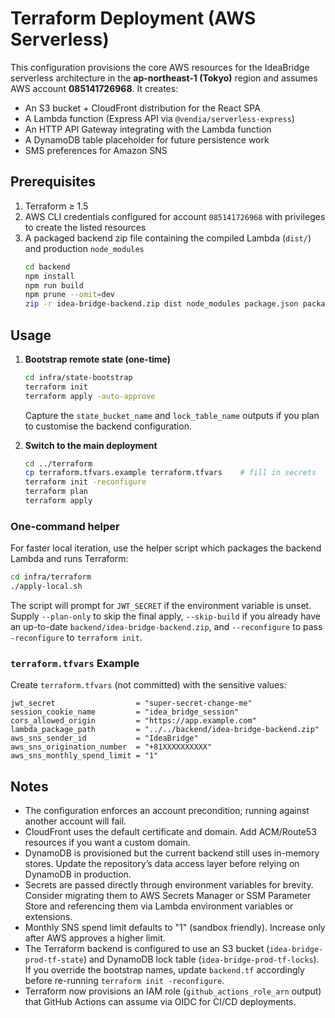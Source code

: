 # Terraform Deployment (AWS Serverless)

This configuration provisions the core AWS resources for the IdeaBridge serverless architecture in the **ap-northeast-1 (Tokyo)** region and assumes AWS account **085141726968**. It creates:

- An S3 bucket + CloudFront distribution for the React SPA
- A Lambda function (Express API via `@vendia/serverless-express`)
- An HTTP API Gateway integrating with the Lambda function
- A DynamoDB table placeholder for future persistence work
- SMS preferences for Amazon SNS

## Prerequisites
1. Terraform ≥ 1.5
2. AWS CLI credentials configured for account `085141726968` with privileges to create the listed resources
3. A packaged backend zip file containing the compiled Lambda (`dist/`) and production `node_modules`
   ```bash
   cd backend
   npm install
   npm run build
   npm prune --omit=dev
   zip -r idea-bridge-backend.zip dist node_modules package.json package-lock.json
   ```

## Usage
1. **Bootstrap remote state (one-time)**
   ```bash
   cd infra/state-bootstrap
   terraform init
   terraform apply -auto-approve
   ```
   Capture the `state_bucket_name` and `lock_table_name` outputs if you plan to
   customise the backend configuration.

2. **Switch to the main deployment**
   ```bash
   cd ../terraform
   cp terraform.tfvars.example terraform.tfvars    # fill in secrets
   terraform init -reconfigure
   terraform plan
   terraform apply
   ```

### One-command helper

For faster local iteration, use the helper script which packages the backend
Lambda and runs Terraform:

```bash
cd infra/terraform
./apply-local.sh
```

The script will prompt for `JWT_SECRET` if the environment variable is unset.
Supply `--plan-only` to skip the final apply, `--skip-build` if you already have
an up-to-date `backend/idea-bridge-backend.zip`, and `--reconfigure` to pass
`-reconfigure` to `terraform init`.

### `terraform.tfvars` Example
Create `terraform.tfvars` (not committed) with the sensitive values:
```hcl
jwt_secret                  = "super-secret-change-me"
session_cookie_name         = "idea_bridge_session"
cors_allowed_origin         = "https://app.example.com"
lambda_package_path         = "../../backend/idea-bridge-backend.zip"
aws_sns_sender_id           = "IdeaBridge"
aws_sns_origination_number  = "+81XXXXXXXXXX"
aws_sns_monthly_spend_limit = "1"
```

## Notes
- The configuration enforces an account precondition; running against another account will fail.
- CloudFront uses the default certificate and domain. Add ACM/Route53 resources if you want a custom domain.
- DynamoDB is provisioned but the current backend still uses in-memory stores. Update the repository’s data access layer before relying on DynamoDB in production.
- Secrets are passed directly through environment variables for brevity. Consider migrating them to AWS Secrets Manager or SSM Parameter Store and referencing them via Lambda environment variables or extensions.
- Monthly SNS spend limit defaults to "1" (sandbox friendly). Increase only after
   AWS approves a higher limit.
- The Terraform backend is configured to use an S3 bucket (`idea-bridge-prod-tf-state`)
   and DynamoDB lock table (`idea-bridge-prod-tf-locks`). If you override the
   bootstrap names, update `backend.tf` accordingly before re-running
   `terraform init -reconfigure`.
- Terraform now provisions an IAM role (`github_actions_role_arn` output) that
   GitHub Actions can assume via OIDC for CI/CD deployments.
